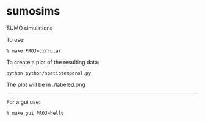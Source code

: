 # sumosims
SUMO simulations

To use: 
```
% make PROJ=circular
```

To create a plot of the resulting data:
```
python python/spatiotemporal.py
```

The plot will be in ./labeled.png

---

For a gui use: 
```
% make gui PROJ=hello
```
